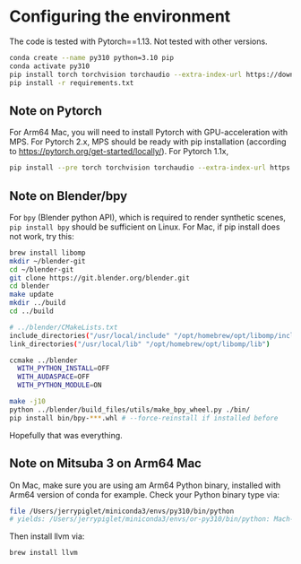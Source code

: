 # Configuring the environment

The code is tested with Pytorch==1.13. Not tested with other versions.

``` bash
conda create --name py310 python=3.10 pip
conda activate py310
pip install torch torchvision torchaudio --extra-index-url https://download.pytorch.org/whl/cu113
pip install -r requirements.txt
```
## Note on Pytorch
For Arm64 Mac, you will need to install Pytorch with GPU-acceleration with MPS. For Pytorch 2.x, MPS should be ready with pip installation (according to https://pytorch.org/get-started/locally/). For Pytorch 1.1x, 

``` bash
pip install --pre torch torchvision torchaudio --extra-index-url https://download.pytorch.org/whl/nightly/cpu
```
## Note on Blender/bpy

For `bpy` (Blender python API), which is required to render synthetic scenes, `pip install bpy` should be sufficient on Linux. For Mac, if pip install does not work, try this: 

``` bash
brew install libomp
mkdir ~/blender-git
cd ~/blender-git
git clone https://git.blender.org/blender.git
cd blender
make update
mkdir ../build
cd ../build

# ../blender/CMakeLists.txt
include_directories("/usr/local/include" "/opt/homebrew/opt/libomp/include")
link_directories("/usr/local/lib" "/opt/homebrew/opt/libomp/lib")

ccmake ../blender
  WITH_PYTHON_INSTALL=OFF
  WITH_AUDASPACE=OFF
  WITH_PYTHON_MODULE=ON

make -j10
python ../blender/build_files/utils/make_bpy_wheel.py ./bin/
pip install bin/bpy-***.whl # --force-reinstall if installed before
```

<!-- Install OpenEXR on mac:

``` bash
brew install openexr
brew install IlmBase
export CFLAGS="-I/Users/jerrypiglet/miniconda3/envs/py310/lib/python3.10/site-packages/mitsuba/include/OpenEXR"
# export LDFLAGS="-L/opt/homebrew/lib"
pip install OpenEXR
``` -->

Hopefully that was everything. 
## Note on Mitsuba 3 on Arm64 Mac
On Mac, make sure you are using am Arm64 Python binary, installed with Arm64 version of conda for example. Check your Python binary type via:

``` bash
file /Users/jerrypiglet/miniconda3/envs/py310/bin/python
# yields: /Users/jerrypiglet/miniconda3/envs/or-py310/bin/python: Mach-O 64-bit executable arm64
```

Then install llvm via:

``` bash
brew install llvm
```